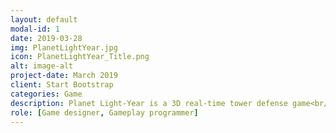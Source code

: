 ```yaml
---
layout: default
modal-id: 1
date: 2019-03-28
img: PlanetLightYear.jpg
icon: PlanetLightYear_Title.png
alt: image-alt
project-date: March 2019
client: Start Bootstrap
categories: Game
description: Planet Light-Year is a 3D real-time tower defense game<br/> where the player can place towers to destroy the invading minions<br/> and control an avatar to turn the tide of battle.
role: [Game designer, Gameplay programmer]
---
```

